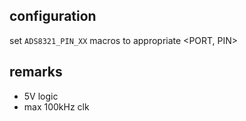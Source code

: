 configuration
-------------

 set `ADS8321_PIN_XX` macros to appropriate <PORT, PIN>

remarks
-------
- 5V logic
- max 100kHz clk



